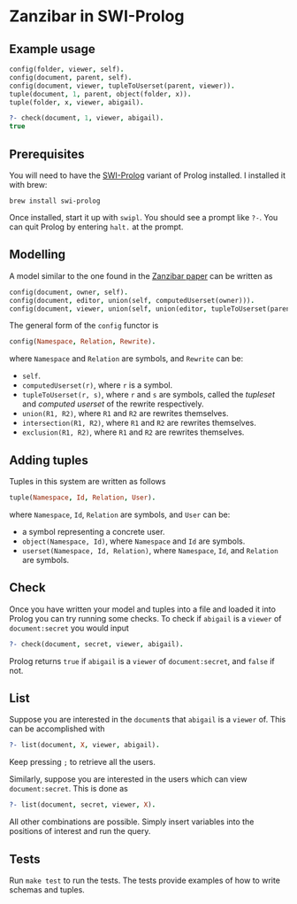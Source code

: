 # Zanzibar in SWI-Prolog

## Example usage

```prolog
config(folder, viewer, self).
config(document, parent, self).
config(document, viewer, tupleToUserset(parent, viewer)).
tuple(document, 1, parent, object(folder, x)).
tuple(folder, x, viewer, abigail).

?- check(document, 1, viewer, abigail).
true
```

## Prerequisites

You will need to have the [SWI-Prolog](https://www.swi-prolog.org/) variant of Prolog installed. I installed it with brew:
```console
brew install swi-prolog
```

Once installed, start it up with `swipl`. You should see a prompt like `?-`. You can quit Prolog by entering `halt.` at the prompt.

## Modelling

A model similar to the one found in the [Zanzibar paper](https://storage.googleapis.com/pub-tools-public-publication-data/pdf/10683a8987dbf0c6d4edcafb9b4f05cc9de5974a.pdf) can be written as
```prolog
config(document, owner, self).
config(document, editor, union(self, computedUserset(owner))).
config(document, viewer, union(self, union(editor, tupleToUserset(parent, viewer)))).
```

The general form of the `config` functor is
```prolog
config(Namespace, Relation, Rewrite).
```
where `Namespace` and `Relation` are symbols, and `Rewrite` can be:
- `self`.
- `computedUserset(r)`, where `r` is a symbol.
- `tupleToUserset(r, s)`, where `r` and `s` are symbols, called the _tupleset_ and _computed userset_ of the rewrite respectively.
- `union(R1, R2)`, where `R1` and `R2` are rewrites themselves.
- `intersection(R1, R2)`, where `R1` and `R2` are rewrites themselves.
- `exclusion(R1, R2)`, where `R1` and `R2` are rewrites themselves.

## Adding tuples

Tuples in this system are written as follows
```prolog
tuple(Namespace, Id, Relation, User).
```
where `Namespace`, `Id`, `Relation` are symbols, and `User` can be:
- a symbol representing a concrete user.
- `object(Namespace, Id)`, where `Namespace` and `Id` are symbols.
- `userset(Namespace, Id, Relation)`, where `Namespace`, `Id`, and `Relation` are symbols.

## Check

Once you have written your model and tuples into a file and loaded it into Prolog you can try running some checks. To check if `abigail` is a `viewer` of `document:secret` you would input
```prolog
?- check(document, secret, viewer, abigail).
```
Prolog returns `true` if `abigail` is a `viewer` of `document:secret`, and `false` if not.

## List

Suppose you are interested in the `document`s that `abigail` is a `viewer` of. This can be accomplished with
```prolog
?- list(document, X, viewer, abigail).
```
Keep pressing `;` to retrieve all the users.

Similarly, suppose you are interested in the users which can view `document:secret`. This is done as
```prolog
?- list(document, secret, viewer, X).
```

All other combinations are possible. Simply insert variables into the positions of interest and run the query.

## Tests

Run `make test` to run the tests. The tests provide examples of how to write schemas and tuples.
